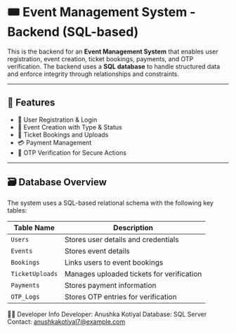 # 🎟️ Event Management System - Backend (SQL-based)

This is the backend for an **Event Management System** that enables user registration, event creation, ticket bookings, payments, and OTP verification. The backend uses a **SQL database** to handle structured data and enforce integrity through relationships and constraints.

---

## 📑 Features

- 🔐 User Registration & Login
- 🎤 Event Creation with Type & Status
- 🎫 Ticket Bookings and Uploads
- 💳 Payment Management
- 🔄 OTP Verification for Secure Actions

---
## 🗃️ Database Overview

The system uses a SQL-based relational schema with the following key tables:

| Table Name     | Description                               |
|----------------|-------------------------------------------|
| `Users`        | Stores user details and credentials       |
| `Events`       | Stores event details                      |
| `Bookings`     | Links users to event bookings             |
| `TicketUploads`| Manages uploaded tickets for verification |
| `Payments`     | Stores payment information                |
| `OTP_Logs`     | Stores OTP entries for verification       |

🧑‍💻 Developer Info
Developer: Anushka Kotiyal
Database: SQL Server 
Contact: anushkakotiyal7@example.com
